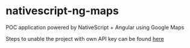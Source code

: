 # nativescript-ng-maps
POC application powered by NativeScript + Angular using Google Maps

Steps to unable the project with own API key can be found [here](https://github.com/dapriett/nativescript-google-maps-sdk/blob/master/README.md)
